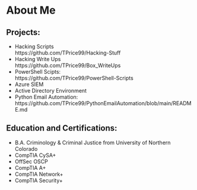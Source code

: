 <h1>About Me</h1>
<h2>Projects:</h2>
<ul>
 <li>Hacking Scripts</li> https://github.com/TPrice99/Hacking-Stuff
 <li>Hacking Write Ups</li> https://github.com/TPrice99/Box_WriteUps
 <li>PowerShell Scipts:</li> https://github.com/TPrice99/PowerShell-Scripts
 <li>Azure SIEM</li> 
 <li>Active Directory Environment</li> 
 <li>Python Email Automation:</li> https://github.com/TPrice99/PythonEmailAutomation/blob/main/README.md

</ul>

<h2>Education and Certifications:</h2>
<ul>
  <li>B.A. Criminology & Criminal Justice from University of Northern Colorado</li>
  <li>CompTIA CySA+</li>
  <li>OffSec OSCP</li>
  <li>CompTIA A+</li>
  <li>CompTIA Network+</li>
  <li>CompTIA Security+</li>
</ul>
